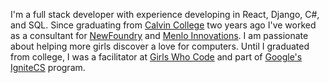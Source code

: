 ---
---

I'm a full stack developer with experience developing in React, Django, C#, and
SQL. Since graduating from [Calvin College](https://calvin.edu/) two years ago
I've worked as a consultant for [NewFoundry](http://thenewfoundry.com/) and
[Menlo Innovations](https://menloinnovations.com/). I am passionate about
helping more girls discover a love for computers. Until I graduated from
college, I was a facilitator at [Girls Who Code](https://girlswhocode.com/) and
part of [Google's IgniteCS](https://sites.google.com/view/ignitecs) program.
